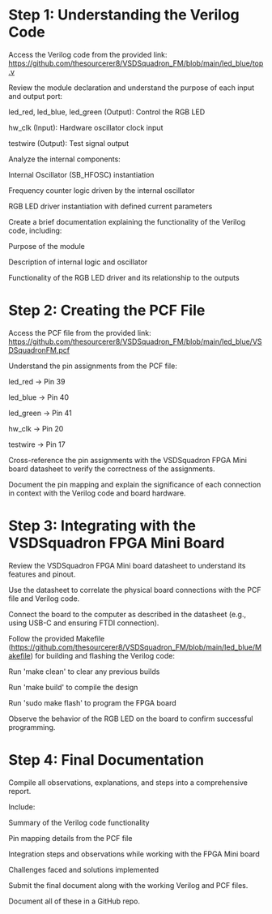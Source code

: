 # Step 1: Understanding the Verilog Code

Access the Verilog code from the provided link: https://github.com/thesourcerer8/VSDSquadron_FM/blob/main/led_blue/top.v

Review the module declaration and understand the purpose of each input and output port:

led_red, led_blue, led_green (Output): Control the RGB LED

hw_clk (Input): Hardware oscillator clock input

testwire (Output): Test signal output

Analyze the internal components:

Internal Oscillator (SB_HFOSC) instantiation

Frequency counter logic driven by the internal oscillator

RGB LED driver instantiation with defined current parameters

Create a brief documentation explaining the functionality of the Verilog code, including:

Purpose of the module

Description of internal logic and oscillator

Functionality of the RGB LED driver and its relationship to the outputs

# Step 2: Creating the PCF File

Access the PCF file from the provided link: https://github.com/thesourcerer8/VSDSquadron_FM/blob/main/led_blue/VSDSquadronFM.pcf

Understand the pin assignments from the PCF file:

led_red -> Pin 39

led_blue -> Pin 40

led_green -> Pin 41

hw_clk -> Pin 20

testwire -> Pin 17

Cross-reference the pin assignments with the VSDSquadron FPGA Mini board datasheet to verify the correctness of the assignments.

Document the pin mapping and explain the significance of each connection in context with the Verilog code and board hardware.

# Step 3: Integrating with the VSDSquadron FPGA Mini Board

Review the VSDSquadron FPGA Mini board datasheet to understand its features and pinout.

Use the datasheet to correlate the physical board connections with the PCF file and Verilog code.

Connect the board to the computer as described in the datasheet (e.g., using USB-C and ensuring FTDI connection).

Follow the provided Makefile (https://github.com/thesourcerer8/VSDSquadron_FM/blob/main/led_blue/Makefile) for building and flashing the Verilog code:

Run 'make clean' to clear any previous builds

Run 'make build' to compile the design

Run 'sudo make flash' to program the FPGA board

Observe the behavior of the RGB LED on the board to confirm successful programming.

# Step 4: Final Documentation

Compile all observations, explanations, and steps into a comprehensive report.

Include:

Summary of the Verilog code functionality

Pin mapping details from the PCF file

Integration steps and observations while working with the FPGA Mini board

Challenges faced and solutions implemented

Submit the final document along with the working Verilog and PCF files.

Document all of these in a GitHub repo.
